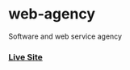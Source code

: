 # web-agency
Software and web service agency

### [Live Site](https://supersonictechnologies.netlify.app)

